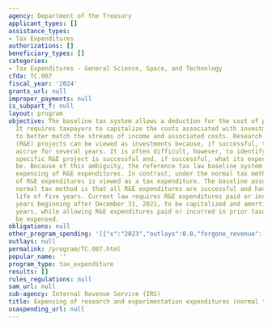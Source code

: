 ```yaml
---
agency: Department of the Treasury
applicant_types: []
assistance_types:
- Tax Expenditures
authorizations: []
beneficiary_types: []
categories:
- Tax Expenditures - General Science, Space, and Technology
cfda: TC.007
fiscal_year: '2024'
grants_url: null
improper_payments: null
is_subpart_f: null
layout: program
objective: The baseline tax system allows a deduction for the cost of producing income.
  It requires taxpayers to capitalize the costs associated with investments over time
  to better match the streams of income and associated costs. Research and experimentation
  (R&E) projects can be viewed as investments because, if successful, their benefits
  accrue for several years. It is often difficult, however, to identify whether a
  specific R&E project is successful and, if successful, what its expected life will
  be. Because of this ambiguity, the reference tax law baseline system would allow
  expensing of R&E expenditures. In contrast, under the normal tax method, the expensing
  of R&E expenditures is viewed as a tax expenditure. The baseline assumed for the
  normal tax method is that all R&E expenditures are successful and have an expected
  life of five years. Current law requires R&E expenditures paid or incurred in taxable
  years beginning after December 31, 2021, to be capitalized and amortized over 5
  years, while allowing R&E expenditures paid or incurred in prior taxable years to
  be expensed.
obligations: null
other_program_spending: '[{"x":"2023","outlays":0.0,"forgone_revenue":-38660000000.0},{"x":"2024","outlays":0.0,"forgone_revenue":-25050000000.0},{"x":"2025","outlays":0.0,"forgone_revenue":-17360000000.0}]'
outlays: null
permalink: /program/TC.007.html
popular_name: ''
program_type: tax_expenditure
results: []
rules_regulations: null
sam_url: null
sub-agency: Internal Revenue Service (IRS)
title: Expensing of research and experimentation expenditures (normal tax method)
usaspending_url: null
---
```

